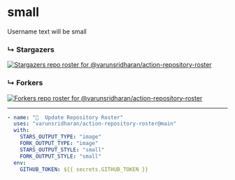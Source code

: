 # small
Username text will be small

### ↳ Stargazers

<!-- REPOSITORY_STARS:START -->
[![Stargazers repo roster for @varunsridharan/action-repository-roster](https://raw.githubusercontent.com/varunsridharan/action-repository-roster/main/examples/roster-images/small-stars.svg?1604334243)](https://github.com/varunsridharan/action-repository-roster/stargazers)
<!-- REPOSITORY_STARS:END -->

### ↳ Forkers

<!-- REPOSITORY_FORKS:START -->
[![Forkers repo roster for @varunsridharan/action-repository-roster](https://raw.githubusercontent.com/varunsridharan/action-repository-roster/main/examples/roster-images/small-forks.svg?1604334242)](https://github.com/varunsridharan/action-repository-roster/stargazers)
<!-- REPOSITORY_FORKS:END -->

---

```yml
- name: "🐔  Update Repository Roster"
  uses: "varunsridharan/action-repository-roster@main"
  with:
    STARS_OUTPUT_TYPE: "image"
    FORK_OUTPUT_TYPE: "image"
    STARS_OUTPUT_STYLE: "small"
    FORK_OUTPUT_STYLE: "small"
  env:
    GITHUB_TOKEN: ${{ secrets.GITHUB_TOKEN }}
```